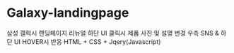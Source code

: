 # Galaxy-landingpage
삼성 갤럭시 랜딩페이지 리뉴얼
하단 UI 클릭시 제품 사진 및 설명 변경
우측 SNS & 하단 UI HOVER시 반응
HTML + CSS + Jqery(Javascript)
